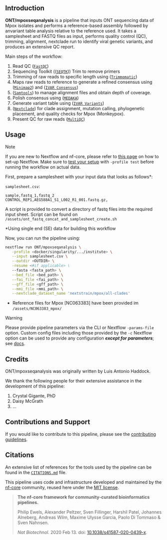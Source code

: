 ## Introduction

**ONT/mpoxseqanalysis** is a pipeline that inputs ONT sequencing data of Mpox isolates and performs a reference-based assembly followed by anvariant table analysis relative to the reference used. It takes a samplesheet and FASTQ files as input, performs quality control (QC), trimming, alignment, nextclade run to identify viral genetic variants, and produces an extensive QC report.

<!-- TODO nf-core: Include a figure that guides the user through the major workflow steps. Many nf-core
     workflows use the "tube map" design for that. See https://nf-co.re/docs/contributing/design_guidelines#examples for examples.   -->
<!-- TODO nf-core: Fill in short bullet-pointed list of the default steps in the pipeline -->

Main steps of the workflow:

1. Read QC ([`FastQC`](https://www.bioinformatics.babraham.ac.uk/projects/fastqc/))
2. Sequencing Toolkit (([`SEQTK`](https://github.com/lh3/seqtk))) Trim to remove primers
3. Trimming of raw reads to specific length using ([`Trimmomatic`](https://github.com/usadellab/Trimmomatic))
4. Maps raw reads to reference to generate a refined consensus using ([`Minimap2`](https://github.com/lh3/minimap2)) and ([`IVAR Consensus`](https://andersen-lab.github.io/ivar/html/index.html)) 
5. ([`Samtools`](https://www.htslib.org/)) to manage alignment files and obtain depth of coverage.
9. Polish consensus using ([`MEDAKA`](https://github.com/nanoporetech/medaka))
10. Generate variant table using ([`IVAR Variants`](https://andersen-lab.github.io/ivar/html/index.html))
11. ([`Nextclade`](https://docs.nextstrain.org/projects/nextclade/en/stable/index.html)) for clade assignment, mutation calling, phylogenetic placement, and quality checks for Mpox (Monkeypox).
12. Present QC for raw reads ([`MultiQC`](http://multiqc.info/))

## Usage

> [!NOTE]
> If you are new to Nextflow and nf-core, please refer to [this page](https://nf-co.re/docs/usage/installation) on how to set-up Nextflow. Make sure to [test your setup](https://nf-co.re/docs/usage/introduction#how-to-run-a-pipeline) with `-profile test` before running the workflow on actual data.

<!-- TODO nf-core: Describe the minimum required steps to execute the pipeline, e.g. how to prepare samplesheets.
     Explain what rows and columns represent. For instance (please edit as appropriate):

First, prepare a samplesheet with your input data that looks as follows:

`samplesheet.csv`:

```csv
sample,fastq_1,fastq_2
CONTROL_REP1,AEG588A1_S1_L002_R1_001.fastq.gz,AEG588A1_S1_L002_R2_001.fastq.gz
```

Each row represents a fastq file (single-end) or a pair of fastq files (paired end).

-->

First, prepare a samplesheet with your input data that looks as follows*:

`samplesheet.csv`:

```csv
sample,fastq_1,fastq_2
CONTROL_REP1,AEG588A1_S1_L002_R1_001.fastq.gz,
```
A script is provided to convert a directory of fastq files into the required input sheet. Script can be found on `/assets/ont_fastq_concat_and_samplesheet_create.sh`

*Using single end (SE) data for building this workflow

Now, you can run the pipeline using:

<!-- TODO nf-core: update the following command to include all required parameters for a minimal example -->

```bash
nextflow run ONT/mpoxseqanalysis \
   -profile <docker/singularity/.../institute> \
   --input samplesheet.csv \
   --outdir <OUTDIR> \
   -resume <#if applicable> \
   --fasta <fasta_path> \
   --bed_file <bed_path> \
   --fai_file <fai_path> \
   --gff_file <gff_path> \
   --mmi_file <mmi_path> \
   --nextclade_dataset_name 'nextstrain/mpox/all-clades'
```
* Reference files for Mpox [NC063383] have been provided im `/assets/NC063383_mpox/`
> [!WARNING]
> Please provide pipeline parameters via the CLI or Nextflow `-params-file` option. Custom config files including those provided by the `-c` Nextflow option can be used to provide any configuration _**except for parameters**_;
> see [docs](https://nf-co.re/usage/configuration#custom-configuration-files).

## Credits

ONT/mpoxseqanalysis was originally written by Luis Antonio Haddock.

We thank the following people for their extensive assistance in the development of this pipeline:

1. Crystal Gigante, PhD
2. Daisy McGrath
3. ...

<!-- TODO nf-core: If applicable, make list of people who have also contributed -->

## Contributions and Support

If you would like to contribute to this pipeline, please see the [contributing guidelines](.github/CONTRIBUTING.md).

## Citations

<!-- TODO nf-core: Add citation for pipeline after first release. Uncomment lines below and update Zenodo doi and badge at the top of this file. -->
<!-- If you use ONT/mpoxseqanalysis for your analysis, please cite it using the following doi: [10.5281/zenodo.XXXXXX](https://doi.org/10.5281/zenodo.XXXXXX) -->

<!-- TODO nf-core: Add bibliography of tools and data used in your pipeline -->

An extensive list of references for the tools used by the pipeline can be found in the [`CITATIONS.md`](CITATIONS.md) file.

This pipeline uses code and infrastructure developed and maintained by the [nf-core](https://nf-co.re) community, reused here under the [MIT license](https://github.com/nf-core/tools/blob/master/LICENSE).

> **The nf-core framework for community-curated bioinformatics pipelines.**
>
> Philip Ewels, Alexander Peltzer, Sven Fillinger, Harshil Patel, Johannes Alneberg, Andreas Wilm, Maxime Ulysse Garcia, Paolo Di Tommaso & Sven Nahnsen.
>
> _Nat Biotechnol._ 2020 Feb 13. doi: [10.1038/s41587-020-0439-x](https://dx.doi.org/10.1038/s41587-020-0439-x).
